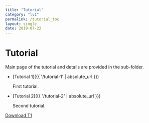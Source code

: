 ```yaml
---
title: "Tutorial"
category: "lv1"
permalink: /tutorial_toc
layout: single
date: 2019-07-22
---
```


# Tutorial

Main page of the tutorial and details are provided in the sub-folder.

* [Tutorial 1]({{ '/tutorial-1' | absolute_url }})

	First tutorial.

* [Tutorial 2]({{ '/tutorial-2' | absolute_url }})

	Second tutorial.

<div class="pagination">
	<a class="left" href="{{ '/download' | absolute_url }}"><i class="fa fa-arrow-circle-left"></i> Download </a>
	<a class="right" href="{{ '/tutorial-1' | absolute_url }}"> T1 <i class="fa fa-arrow-circle-right"></i></a>
</div>
